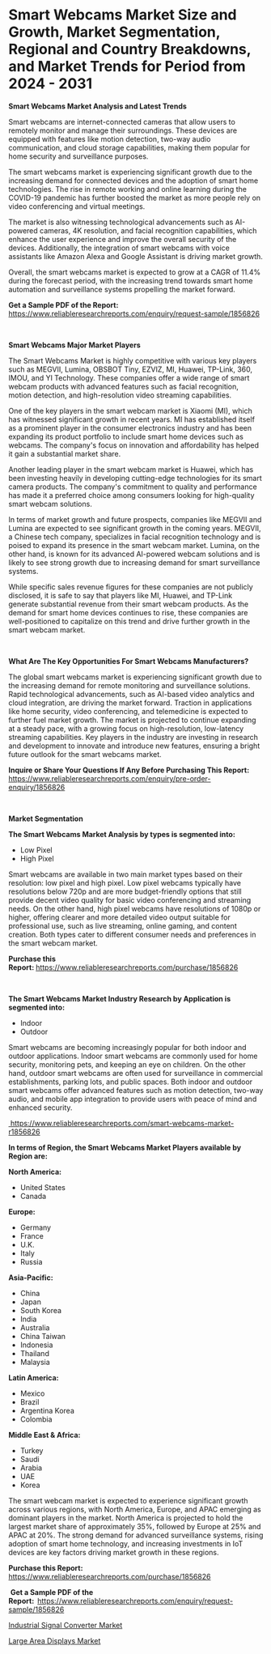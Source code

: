 <p><h1>Smart Webcams Market Size and Growth, Market Segmentation, Regional and Country Breakdowns, and Market Trends for Period from 2024 -  2031</h1></p><p><strong>Smart Webcams Market Analysis and Latest Trends</strong></p>
<p><p>Smart webcams are internet-connected cameras that allow users to remotely monitor and manage their surroundings. These devices are equipped with features like motion detection, two-way audio communication, and cloud storage capabilities, making them popular for home security and surveillance purposes.</p><p>The smart webcams market is experiencing significant growth due to the increasing demand for connected devices and the adoption of smart home technologies. The rise in remote working and online learning during the COVID-19 pandemic has further boosted the market as more people rely on video conferencing and virtual meetings.</p><p>The market is also witnessing technological advancements such as AI-powered cameras, 4K resolution, and facial recognition capabilities, which enhance the user experience and improve the overall security of the devices. Additionally, the integration of smart webcams with voice assistants like Amazon Alexa and Google Assistant is driving market growth.</p><p>Overall, the smart webcams market is expected to grow at a CAGR of 11.4% during the forecast period, with the increasing trend towards smart home automation and surveillance systems propelling the market forward.</p></p>
<p><strong>Get a Sample PDF of the Report:&nbsp;</strong> <a href="https://www.reliableresearchreports.com/enquiry/request-sample/1856826">https://www.reliableresearchreports.com/enquiry/request-sample/1856826</a></p>
<p>&nbsp;</p>
<p><strong>Smart Webcams Major Market Players</strong></p>
<p><p>The Smart Webcams Market is highly competitive with various key players such as MEGVII, Lumina, OBSBOT Tiny, EZVIZ, MI, Huawei, TP-Link, 360, IMOU, and YI Technology. These companies offer a wide range of smart webcam products with advanced features such as facial recognition, motion detection, and high-resolution video streaming capabilities.</p><p>One of the key players in the smart webcam market is Xiaomi (MI), which has witnessed significant growth in recent years. MI has established itself as a prominent player in the consumer electronics industry and has been expanding its product portfolio to include smart home devices such as webcams. The company's focus on innovation and affordability has helped it gain a substantial market share.</p><p>Another leading player in the smart webcam market is Huawei, which has been investing heavily in developing cutting-edge technologies for its smart camera products. The company's commitment to quality and performance has made it a preferred choice among consumers looking for high-quality smart webcam solutions.</p><p>In terms of market growth and future prospects, companies like MEGVII and Lumina are expected to see significant growth in the coming years. MEGVII, a Chinese tech company, specializes in facial recognition technology and is poised to expand its presence in the smart webcam market. Lumina, on the other hand, is known for its advanced AI-powered webcam solutions and is likely to see strong growth due to increasing demand for smart surveillance systems.</p><p>While specific sales revenue figures for these companies are not publicly disclosed, it is safe to say that players like MI, Huawei, and TP-Link generate substantial revenue from their smart webcam products. As the demand for smart home devices continues to rise, these companies are well-positioned to capitalize on this trend and drive further growth in the smart webcam market.</p></p>
<p>&nbsp;</p>
<p><strong>What Are The Key Opportunities For Smart Webcams Manufacturers?</strong></p>
<p><p>The global smart webcams market is experiencing significant growth due to the increasing demand for remote monitoring and surveillance solutions. Rapid technological advancements, such as AI-based video analytics and cloud integration, are driving the market forward. Traction in applications like home security, video conferencing, and telemedicine is expected to further fuel market growth. The market is projected to continue expanding at a steady pace, with a growing focus on high-resolution, low-latency streaming capabilities. Key players in the industry are investing in research and development to innovate and introduce new features, ensuring a bright future outlook for the smart webcams market.</p></p>
<p><strong>Inquire or Share Your Questions If Any Before Purchasing This Report:</strong> <a href="https://www.reliableresearchreports.com/enquiry/pre-order-enquiry/1856826">https://www.reliableresearchreports.com/enquiry/pre-order-enquiry/1856826</a></p>
<p>&nbsp;</p>
<p><strong>Market Segmentation</strong></p>
<p><strong>The Smart Webcams Market Analysis by types is segmented into:</strong></p>
<p><ul><li>Low Pixel</li><li>High Pixel</li></ul></p>
<p><p>Smart webcams are available in two main market types based on their resolution: low pixel and high pixel. Low pixel webcams typically have resolutions below 720p and are more budget-friendly options that still provide decent video quality for basic video conferencing and streaming needs. On the other hand, high pixel webcams have resolutions of 1080p or higher, offering clearer and more detailed video output suitable for professional use, such as live streaming, online gaming, and content creation. Both types cater to different consumer needs and preferences in the smart webcam market.</p></p>
<p><strong>Purchase this Report:&nbsp;</strong><a href="https://www.reliableresearchreports.com/purchase/1856826">https://www.reliableresearchreports.com/purchase/1856826</a></p>
<p>&nbsp;</p>
<p><strong>The Smart Webcams Market Industry Research by Application is segmented into:</strong></p>
<p><ul><li>Indoor</li><li>Outdoor</li></ul></p>
<p><p>Smart webcams are becoming increasingly popular for both indoor and outdoor applications. Indoor smart webcams are commonly used for home security, monitoring pets, and keeping an eye on children. On the other hand, outdoor smart webcams are often used for surveillance in commercial establishments, parking lots, and public spaces. Both indoor and outdoor smart webcams offer advanced features such as motion detection, two-way audio, and mobile app integration to provide users with peace of mind and enhanced security.</p></p>
<p><a href="https://www.reliableresearchreports.com/smart-webcams-market-r1856826">&nbsp;https://www.reliableresearchreports.com/smart-webcams-market-r1856826</a></p>
<p><strong>In terms of Region, the Smart Webcams Market Players available by Region are:</strong></p>
<p>
    <p> <strong> North America: </strong>
        <ul>
            <li>United States</li>
            <li>Canada</li>
        </ul>
        </p> 
    <p> <strong> Europe: </strong>
        <ul>
            <li>Germany</li>
            <li>France</li>
            <li>U.K.</li>
            <li>Italy</li>
            <li>Russia</li>
        </ul>
        </p> 
    <p> <strong> Asia-Pacific: </strong>
        <ul>
            <li>China</li>
            <li>Japan</li>
            <li>South Korea</li>
            <li>India</li>
            <li>Australia</li>
            <li>China Taiwan</li>
            <li>Indonesia</li>
            <li>Thailand</li>
            <li>Malaysia</li>
        </ul>
        </p> 
    <p> <strong> Latin America: </strong>
        <ul>
            <li>Mexico</li>
            <li>Brazil</li>
            <li>Argentina Korea</li>
            <li>Colombia</li>
        </ul>
        </p> 
    <p> <strong> Middle East & Africa: </strong>
        <ul>
            <li>Turkey</li>
            <li>Saudi</li>
            <li>Arabia</li>
            <li>UAE</li>
            <li>Korea</li>
        </ul>
    </p>
    </p>
<p><p>The smart webcam market is expected to experience significant growth across various regions, with North America, Europe, and APAC emerging as dominant players in the market. North America is projected to hold the largest market share of approximately 35%, followed by Europe at 25% and APAC at 20%. The strong demand for advanced surveillance systems, rising adoption of smart home technology, and increasing investments in IoT devices are key factors driving market growth in these regions.</p></p>
<p><strong>Purchase this Report: </strong><a href="https://www.reliableresearchreports.com/purchase/1856826">https://www.reliableresearchreports.com/purchase/1856826</a></p>
<p>&nbsp;<strong>Get a Sample PDF of the Report:&nbsp;&nbsp;</strong><a href="https://www.reliableresearchreports.com/enquiry/request-sample/1856826">https://www.reliableresearchreports.com/enquiry/request-sample/1856826</a></p>
<p><strong></strong></p>
<p><p><a href="https://github.com/isharif044/Market-Research-Report-List-1/blob/main/industrial-signal-converter-market.md">Industrial Signal Converter Market</a></p><p><a href="https://github.com/ejuynpri79/Market-Research-Report-List-1/blob/main/large-area-displays-market.md">Large Area Displays Market</a></p></p>